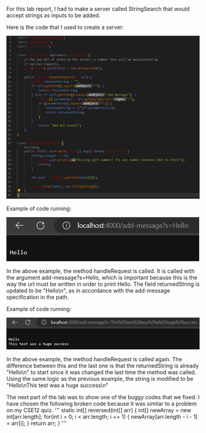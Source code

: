 For this lab report, I had to make a server called StringSearch that would accept strings as inputs to be added.

Here is the code that I used to create a server:

![Image](StringSearchCode.png)

Example of code running:

![Image](Test1.png)

In the above example, the method handleRequest is called. It is called with the argument add-message?s=Hello, which is important because this is the way the url must be written in order to print Hello. The field returnedString is updated to be "Hello\n", as in accordance with the add-message specification in the path.

Example of code running:

![Image](Test2.png)

In the above example, the method handleRequest is called again. The difference between this and the last one is that the returnedString is already "Hello\n" to start since it was changed the last time the method was called. Using the same logic as the previous example, the string is modified to be "Hello\nThis test was a huge success\n"


The next part of the lab was to show one of the buggy codes that we fixed. I have chosen the following broken code because it was similar to a problem on my CSE12 quiz.
'''
 static int[] reversed(int[] arr) {
    int[] newArray = new int[arr.length];
    for(int i = 0; i < arr.length; i += 1) {
       newArray[arr.length - i - 1] = arr[i];
    }
    return arr;
  }
'''
